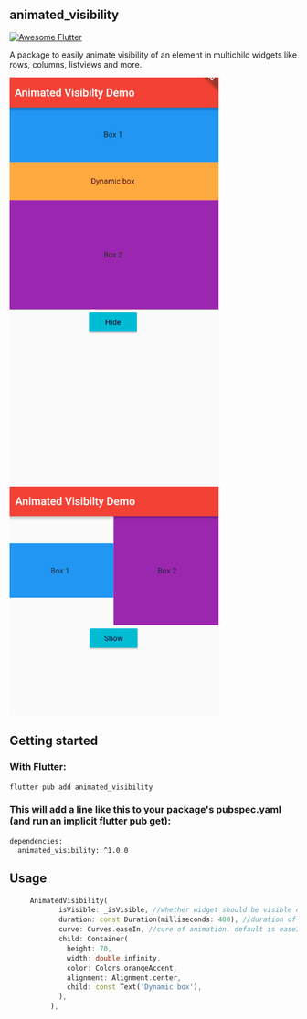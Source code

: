 ## animated_visibility

[![Awesome Flutter](https://img.shields.io/badge/Awesome-Flutter-blue.svg?longCache=true&style=flat-square)](https://github.com/Solido/awesome-flutter)


A package to easily animate visibility of an element in multichild widgets like rows, columns, listviews and more.

![image info](./example/demo.gif)
![image info](./example/demo2.gif)

## Getting started


### With Flutter:
```
flutter pub add animated_visibility
```

### This will add a line like this to your package's pubspec.yaml (and run an implicit flutter pub get):
```
dependencies:
  animated_visibility: ^1.0.0
```


## Usage

```dart
     AnimatedVisibility(
            isVisible: _isVisible, //whether widget should be visible or hidden
            duration: const Duration(milliseconds: 400), //duration of transition animation
            curve: Curves.easeIn, //cure of animation. default is easeIn
            child: Container(
              height: 70,
              width: double.infinity,
              color: Colors.orangeAccent,
              alignment: Alignment.center,
              child: const Text('Dynamic box'),
            ),
          ),
```
